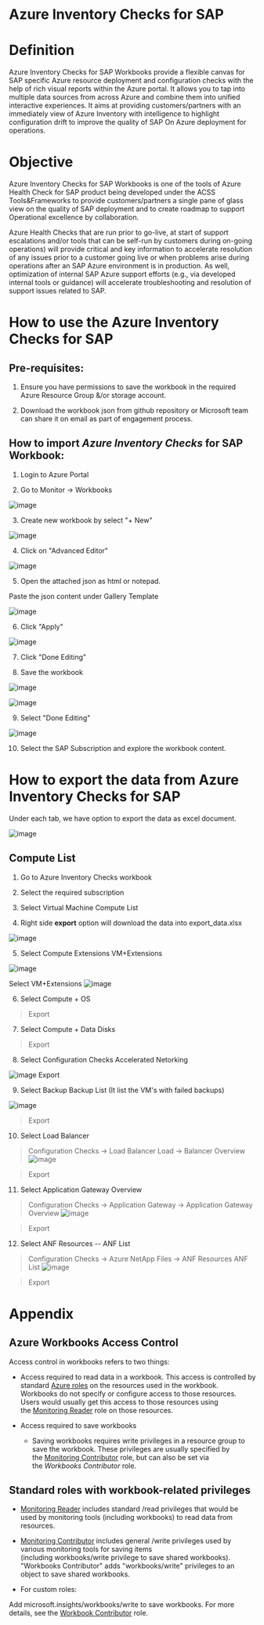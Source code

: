 # Azure Inventory Checks for SAP

# Definition

Azure Inventory Checks for SAP Workbooks provide a flexible canvas for
SAP specific Azure resource deployment and configuration checks with the
help of rich visual reports within the Azure portal. It allows you to
tap into multiple data sources from across Azure and combine them into
unified interactive experiences. It aims at providing customers/partners
with an immediately view of Azure Inventory with intelligence to
highlight configuration drift to improve the quality of SAP On Azure
deployment for operations.

# Objective

Azure Inventory Checks for SAP Workbooks is one of the tools of Azure
Health Check for SAP product being developed under the ACSS
Tools&Frameworks to provide customers/partners a single pane of glass
view on the quality of SAP deployment and to create roadmap to support
Operational excellence by collaboration. 

Azure Health Checks that are run prior to go-live, at start of support
escalations and/or tools that can be self-run by customers during
on-going operations) will provide critical and key information to
accelerate resolution of any issues prior to a customer going live or
when problems arise during operations after an SAP Azure environment is
in production. As well, optimization of internal SAP Azure support
efforts (e.g., via developed internal tools or guidance) will accelerate
troubleshooting and resolution of support issues related to SAP.

# How to use the Azure Inventory Checks for SAP

## Pre-requisites:

1.  Ensure you have permissions to save the workbook in the required
    Azure Resource Group &/or storage account.

2.  Download the workbook json from github repository or Microsoft team
    can share it on email as part of engagement process.

## How to import *Azure Inventory Checks* for SAP Workbook:

1.  Login to Azure Portal

2.  Go to Monitor -> Workbooks

![image](https://user-images.githubusercontent.com/24598299/171523610-29b28d4d-1837-462d-88ea-6db66d0dd56e.png)


3.  Create new workbook by select "+ New"

![image](https://user-images.githubusercontent.com/24598299/171523643-b9c3241e-a538-48cd-bc74-cf512fac06eb.png)


4.  Click on "Advanced Editor"

![image](https://user-images.githubusercontent.com/24598299/171523661-8e5f2145-bd09-4361-92ec-f74abe9fc8e8.png)


5.  Open the attached json as html or notepad.

Paste the json content under Gallery Template

![image](https://user-images.githubusercontent.com/24598299/171523677-a840ecce-7fcc-4b9e-bc4a-a2f6575ef6c2.png)


6.  Click "Apply"

![image](https://user-images.githubusercontent.com/24598299/171523692-f52a29ef-6008-4779-89ab-eed631aa47d3.png)


7.  Click "Done Editing"

8.  Save the workbook

![image](https://user-images.githubusercontent.com/24598299/171523712-1f5b7add-5f76-4176-adb3-a9e3c9080852.png)

![image](https://user-images.githubusercontent.com/24598299/171523724-4546f5d8-7766-4a9b-a293-cd2ce887c80a.png)

9.  Select "Done Editing"

![image](https://user-images.githubusercontent.com/24598299/171523742-0b716bb6-9180-4880-8771-8ddb268fff0a.png)


10. Select the SAP Subscription and explore the workbook content.

# How to export the data from Azure Inventory Checks for SAP

Under each tab, we have option to export the data as excel document.

![image](https://user-images.githubusercontent.com/24598299/171523771-ff1effbc-7e0a-4caf-819a-1ed0d66586bc.png)


## Compute List

1.  Go to Azure Inventory Checks workbook

2.  Select the required subscription

3.  Select Virtual Machine Compute List

4.  Right side **export** option will download the data into
    export_data.xlsx

![image](https://user-images.githubusercontent.com/24598299/171523810-12e41c13-8444-4fe7-828a-c9e94b3c5914.png)

5.  Select Compute Extensions VM+Extensions

![image](https://user-images.githubusercontent.com/24598299/171523855-c058d468-ae2d-4158-b7e8-10ba66d11738.png)

 Select VM+Extensions
![image](https://user-images.githubusercontent.com/24598299/171523897-329fe004-7b61-4b35-83e1-be0e7ad137b6.png)

6.  Select Compute + OS

> Export

7.  Select Compute + Data Disks

> Export

8.  Select Configuration Checks Accelerated Netorking

![image](https://user-images.githubusercontent.com/24598299/171523918-0d397f3b-8cdc-479a-95e8-de0cf9f1d27d.png)
 Export

9.  Select Backup Backup List (It list the VM's with failed backups)

![image](https://user-images.githubusercontent.com/24598299/171523971-e4da488b-eb21-44d1-9f3e-872bd8808d82.png)

> Export

10. Select Load Balancer

> Configuration Checks -> Load Balancer Load -> Balancer Overview
![image](https://user-images.githubusercontent.com/24598299/171524044-31370517-529c-4e8c-859d-2a242e093528.png)

> Export

11. Select Application Gateway Overview

> Configuration Checks -> Application Gateway -> Application Gateway Overview
![image](https://user-images.githubusercontent.com/24598299/171524076-9629a539-be5e-41f8-9c56-69f7565fc123.png)

> Export

12. Select ANF Resources -- ANF List

> Configuration Checks -> Azure NetApp Files -> ANF Resources ANF List
![image](https://user-images.githubusercontent.com/24598299/171524110-ede3ee0f-ea53-40c0-a0aa-560ea90c8138.png)

> Export

# Appendix

## Azure Workbooks Access Control

Access control in workbooks refers to two things:

-   Access required to read data in a workbook. This access is
    controlled by standard [Azure
    roles](https://docs.microsoft.com/en-us/azure/role-based-access-control/overview) on
    the resources used in the workbook. Workbooks do not specify or
    configure access to those resources. Users would usually get this
    access to those resources using the [Monitoring
    Reader](https://docs.microsoft.com/en-us/azure/role-based-access-control/built-in-roles#monitoring-reader) role
    on those resources.

-   Access required to save workbooks

    -   Saving workbooks requires write privileges in a resource group
        to save the workbook. These privileges are usually specified by
        the [Monitoring
        Contributor](https://docs.microsoft.com/en-us/azure/role-based-access-control/built-in-roles#monitoring-contributor) role,
        but can also be set via the *Workbooks Contributor* role.

## Standard roles with workbook-related privileges

-   [Monitoring
    Reader](https://docs.microsoft.com/en-us/azure/role-based-access-control/built-in-roles#monitoring-reader) includes
    standard /read privileges that would be used by monitoring tools
    (including workbooks) to read data from resources.

-   [Monitoring
    Contributor](https://docs.microsoft.com/en-us/azure/role-based-access-control/built-in-roles#monitoring-contributor) includes
    general /write privileges used by various monitoring tools for
    saving items (including workbooks/write privilege to save shared
    workbooks). "Workbooks Contributor" adds "workbooks/write"
    privileges to an object to save shared workbooks.

-   For custom roles:

Add microsoft.insights/workbooks/write to save workbooks. For more
details, see the [Workbook
Contributor](https://docs.microsoft.com/en-us/azure/role-based-access-control/built-in-roles#monitoring-contributor) role.
